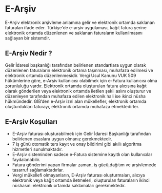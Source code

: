 
# E-Arşiv

E-Arşiv elektronik arşivleme anlamına gelir ve elektronik ortamda saklanan faturaları ifade eder. 
Türkiye'de e-arşiv uygulaması, kağıt fatura yerine elektronik ortamda düzenlenen ve saklanan faturaların kullanılmasını sağlayan bir sistemdir.

## E-Arşiv Nedir ?

Gelir İdaresi başkanlığı tarafından belirlenen standartlara uygun olarak düzenlenen faturaların elektronik ortama taşınması, muhafaza edilmesi ve elektronik ortamda düzenlenmesidir.
Vergi Usul Kanunu VUK 509  hükümlerine göre, e-Arşiv  kullanıcısı olabilmek için e-Fatura kullanıcısı olma zorunluluğu vardır.
Elektronik ortamda oluşturulan fatura alıcısına kağıt olarak gönderilen veya elektronik ortamda iletilen şekli aslını oluşturur ve düzenleyen tarafından muhafaza edilen elektronik hali ise ikinci nüsha hükmündedir. 
GİB’den e-Arşiv izni alan mükellefler, elektronik ortamda oluşturdukları faturayı, elektronik ortamda muhafaza etmektedirler.

## E-Arşiv Koşulları

- E-Arşiv faturası oluşturabilmek için Gelir İdaresi Başkanlığı tarafından belirlenen esaslara uygun olmanız gerekmektedir.
- 7 iş günü otomatik ters kayıt ve onay bildirimi gibi akıllı algoritma hizmetleri sunulmaktadır.
- E-Arşiv sisteminden sadece e-Fatura sistemine kayıtlı olan kullanıcılar faydalanabilir.
- Fatura gönderimi yapan firmalar zaman, iş gücü,dağıtım ve arşivlemede tasarruf sağlamaktadırlar. 
- Vergi mükellefi olmayanların, E-Arşiv faturası oluşturmaları, alıcıya elektronik veya kağıt ortamda iletmeleri, oluşturulan faturaların ikinci nüshasını elektronik ortamda saklamaları gerekmektedir.
